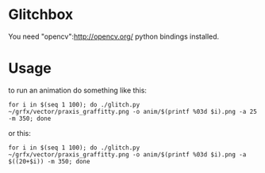 Glitchbox
=========

You need "opencv":http://opencv.org/ python bindings installed.



Usage
=====

to run an animation do something like this:

    for i in $(seq 1 100); do ./glitch.py ~/grfx/vector/praxis_graffitty.png -o anim/$(printf %03d $i).png -a 25 -m 350; done

or this:

    for i in $(seq 1 100); do ./glitch.py ~/grfx/vector/praxis_graffitty.png -o anim/$(printf %03d $i).png -a $((20+$i)) -m 350; done
